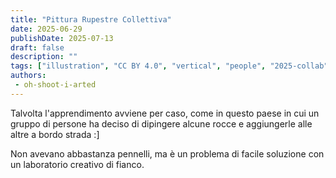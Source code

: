 ```yaml
---
title: "Pittura Rupestre Collettiva"
date: 2025-06-29
publishDate: 2025-07-13
draft: false
description: ""
tags: ["illustration", "CC BY 4.0", "vertical", "people", "2025-collab"]
authors:
 - oh-shoot-i-arted
---
```


Talvolta l'apprendimento avviene per caso, come in questo paese in cui un gruppo di persone ha deciso di dipingere alcune rocce e aggiungerle alle altre a bordo strada :]

Non avevano abbastanza pennelli, ma è un problema di facile soluzione con un laboratorio creativo di fianco.
